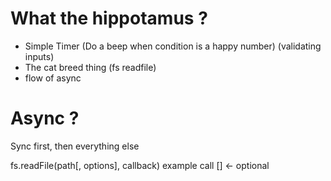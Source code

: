 # What the hippotamus ?

- Simple Timer (Do a beep when condition is a happy number) (validating inputs)
- The cat breed thing (fs readfile)
- flow of async

# Async ?

Sync first, then everything else

fs.readFile(path[, options], callback) example call
[] <- optional
